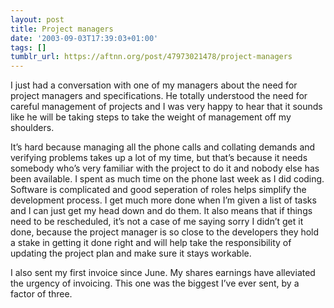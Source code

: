 ```yaml
---
layout: post
title: Project managers
date: '2003-09-03T17:39:03+01:00'
tags: []
tumblr_url: https://aftnn.org/post/47973021478/project-managers
---
```

<p>I just had a conversation with one of my managers about the need for project managers and specifications. He totally understood the need for careful management of projects and I was very happy to hear that it sounds like he will be taking steps to take the weight of management off my shoulders.</p>
<p>It&rsquo;s hard because managing all the phone calls and collating demands and verifying problems takes up a lot of my time, but that&rsquo;s because it needs somebody who&rsquo;s very familiar with the project to do it and nobody else has been available. I spent as much time on the phone last week as I did coding. Software is complicated and good seperation of roles helps simplify the development process. I get much more done when I&rsquo;m given a list of tasks and I can just get my head down and do them. It also means that if things need to be rescheduled, it&rsquo;s not a case of me saying sorry I didn&rsquo;t get it done, because the project manager is so close to the developers they hold a stake in getting it done right and will help take the responsibility of updating the project plan and make sure it stays workable.</p>
<p>I also sent my first invoice since June. My shares earnings have alleviated the urgency of invoicing. This one was the biggest I&rsquo;ve ever sent, by a factor of three.</p>
